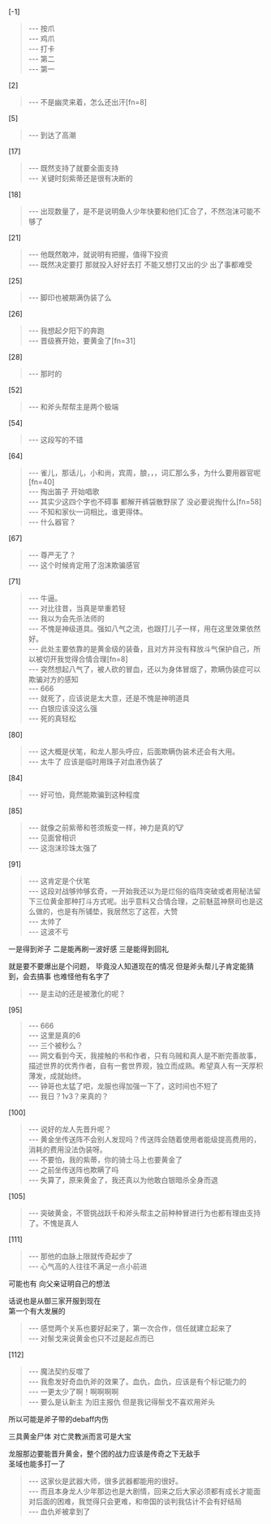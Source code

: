 
[-1] 
>--- 按爪<br>
>--- 鸡爪<br>
>--- 打卡<br>
>--- 第二<br>
>--- 第一<br>

[2] 
>--- 不是幽灵来着，怎么还出汗[fn=8]<br>

[5] 
>--- 到达了高潮<br>

[17] 
>--- 既然支持了就要全面支持<br>
>--- 关键时刻紫蒂还是很有决断的<br>

[18] 
>--- 出现数量了，是不是说明鱼人少年快要和他们汇合了，不然泡沫可能不够了<br>

[21] 
>--- 他既然敢冲，就说明有把握，值得下投资<br>
>--- 既然决定要打
那就投入好好去打
不能又想打又出的少
出了事都难受<br>

[25] 
>--- 脚印也被期满伪装了么<br>

[26] 
>--- 我想起夕阳下的奔跑<br>
>--- 晋级赛开始，要黄金了[fn=31]<br>

[28] 
>--- 那时的<br>

[52] 
>--- 和斧头帮帮主是两个极端<br>

[54] 
>--- 这段写的不错<br>

[64] 
>--- 雀儿，那话儿，小和尚，宾周，朖，，，词汇那么多，为什么要用器官呢[fn=40]<br>
>--- 掏出笛子 开始唱歌<br>
>--- 其实少这四个字也不碍事
都解开裤袋散野尿了
没必要说掏什么[fn=58]<br>
>--- 不知和家伙一词相比，谁更得体。<br>
>--- 什么器官？<br>

[67] 
>--- 尊严无了？<br>
>--- 这个时候肯定用了泡沫欺骗感官<br>

[71] 
>--- 牛逼。<br>
>--- 对比往昔，当真是举重若轻<br>
>--- 我以为会先杀法师的<br>
>--- 不愧是神级道具。强如八气之流，也跟打儿子一样，用在这里效果依然好。<br>
>--- 此处主要依靠的是黄金级的装备，且对方并没有释放斗气保护自己，所以被切开我觉得合情合理[fn=8]<br>
>--- 突然想起八气了，被人砍的冒血，还以为身体冒烟了，欺瞒伪装症可以欺骗对方的感知<br>
>--- 666<br>
>--- 就死了，应该说是太大意，还是不愧是神明道具<br>
>--- 白银应该没这么强<br>
>--- 死的真轻松<br>

[80] 
>--- 这大概是伏笔，和龙人那头呼应，后面欺瞒伪装术还会有大用。<br>
>--- 太牛了
应该是临时用珠子对血液伪装了<br>

[84] 
>--- 好可怕，竟然能欺骗到这种程度<br>

[85] 
>--- 就像之前紫蒂和苍须叛变一样，神力是真的🐮<br>
>--- 见面曾相识<br>
>--- 这泡沫珍珠太强了<br>

[91] 
>--- 这肯定是个伏笔<br>
>--- 这段对战够帅够玄奇，一开始我还以为是烂俗的临阵突破或者用秘法留下三位黄金那种打斗方式呢。出乎意料又合情合理，之前魅蓝神祭司也是这么做的，也是有所铺垫，我居然忘了这茬，大赞<br>
>--- 太帅了<br>
>--- 这波不亏

一是得到斧子
二是能再刷一波好感
三是能得到回礼

就是要不要爆出是个问题，
毕竟没人知道现在的情况
但是斧头帮儿子肯定能猜到，会去搞事
也难怪他有名字了<br>
>--- 是主动的还是被激化的呢？<br>

[95] 
>--- 666<br>
>--- 这里是真的6<br>
>--- 三个被秒么？<br>
>--- 网文看到今天，我接触的书和作者，只有乌贼和真人是不断完善故事，描述世界的优秀作者，自有一套世界观，独立而成熟。希望真人有一天厚积薄发，成就始终。<br>
>--- 钟哥也太猛了吧，龙服也得加强一下了，这时间也不短了<br>
>--- 我日？1v3？来真的？<br>

[100] 
>--- 说好的龙人先晋升呢？<br>
>--- 黄金坐传送阵不会别人发现吗？传送阵会随着使用者能级提高费用的，消耗的费用没法伪装呀。<br>
>--- 不要怕，我的紫蒂，你的骑士马上也要黄金了<br>
>--- 之前坐传送阵也欺瞒了吗<br>
>--- 失算了，原来黄金了，我还真以为他敢白银暗杀全身而退<br>

[105] 
>--- 突破黄金，不管挑战跃千和斧头帮主之前种种冒进行为也都有理由支持了。不愧是真人<br>

[111] 
>--- 那他的血脉上限就传奇起步了<br>
>--- 心气高的人往往不满足一点小前进

可能也有
向父亲证明自己的想法

话说也是从御三家开服到现在   
第一个有大发展的<br>
>--- 感觉两个关系也要好起来了，第一次合作，信任就建立起来了<br>
>--- 对鬃戈来说黄金也只不过是起点而已<br>

[112] 
>--- 魔法契约反噬了<br>
>--- 我愈发好奇血仇斧的效果了。血仇，血仇，应该是有个标记能力的<br>
>--- 一更太少了啊！啊啊啊啊<br>
>--- 要么是认新主   为旧主报仇
但是我记得鬃戈不喜欢用斧头

所以可能是斧子带的debaff内伤

三具黄金尸体   对亡灵教派而言可是大宝

龙服那边要能晋升黄金，整个团的战力应该是传奇之下无敌手   
圣域也能多打一了<br>
>--- 这家伙是武器大师，很多武器都能用的很好。<br>
>--- 而且本身龙人少年那边也是大剧情，回来之后大家必须都有成长才能面对后面的困难，我觉得只会更难，和帝国的谈判我估计不会有好结局<br>
>--- 血仇斧被拿到了<br>
